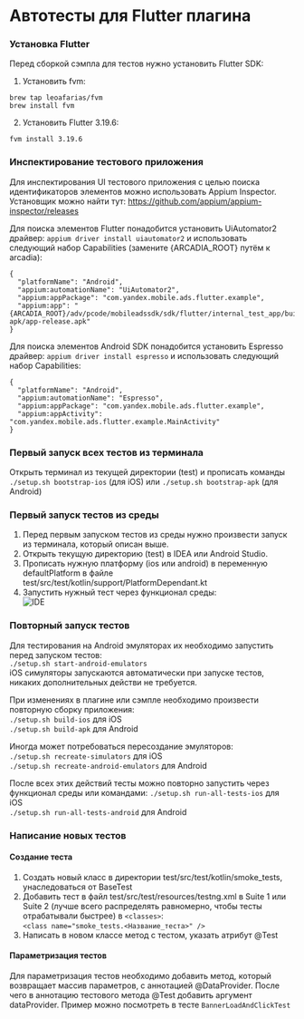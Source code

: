 # Автотесты для Flutter плагина

### Установка Flutter
Перед сборкой сэмпла для тестов нужно установить Flutter SDK:
1. Установить fvm:</br>
```
brew tap leoafarias/fvm
brew install fvm
```
2. Установить Flutter 3.19.6:</br>
```
fvm install 3.19.6
```

### Инспектирование тестового приложения
Для инспектирования UI тестового приложения с целью поиска идентификаторов элементов можно использовать Appium Inspector. Установщик можно найти тут: https://github.com/appium/appium-inspector/releases

Для поиска элементов Flutter понадобится установить UiAutomator2 драйвер:
`appium driver install uiautomator2`
и использовать следующий набор Capabilities (замените {ARCADIA_ROOT} путём к arcadia):
```
{
  "platformName": "Android",
  "appium:automationName": "UiAutomator2",
  "appium:appPackage": "com.yandex.mobile.ads.flutter.example",
  "appium:app": "{ARCADIA_ROOT}/adv/pcode/mobileadssdk/sdk/flutter/internal_test_app/build/app/outputs/flutter-apk/app-release.apk"
}
```

Для поиска элементов Android SDK понадобится установить Espresso драйвер:
`appium driver install espresso`
и использовать следующий набор Capabilities:
```
{
  "platformName": "Android",
  "appium:automationName": "Espresso",
  "appium:appPackage": "com.yandex.mobile.ads.flutter.example",
  "appium:appActivity": "com.yandex.mobile.ads.flutter.example.MainActivity"
}
```

### Первый запуск всех тестов из терминала
Открыть терминал из текущей директории (test) и прописать команды `./setup.sh bootstrap-ios` (для iOS) или `./setup.sh bootstrap-apk` (для Android)

### Первый запуск тестов из среды
1. Перед первым запуском тестов из среды нужно произвести запуск из терминала, который описан выше.
2. Открыть текущую директорию (test) в IDEA или Android Studio.
3. Прописать нужную платформу (ios или android) в переменную defaultPlatform в файле test/src/test/kotlin/support/PlatformDependant.kt
4. Запустить нужный тест через функционал среды:<br/>
![IDE](https://jing.yandex-team.ru/files/stefjen/test.png)

### Повторный запуск тестов
Для тестирования на Android эмуляторах их необходимо запустить перед запуском тестов:<br/>
`./setup.sh start-android-emulators`<br/>
iOS симуляторы запускаются автоматически при запуске тестов, никаких дополнительных действи не требуется.

При изменениях в плагине или сэмпле необходимо произвести повторную сборку приложения:<br/>
`./setup.sh build-ios` для iOS<br/>
`./setup.sh build-apk` для Android

Иногда может потребоваться пересоздание эмуляторов:<br/>
`./setup.sh recreate-simulators` для iOS<br/>
`./setup.sh recreate-android-emulators` для Android

После всех этих действий тесты можно повторно запустить через функционал среды или командами:
`./setup.sh run-all-tests-ios` для iOS<br/>
`./setup.sh run-all-tests-android` для Android


### Написание новых тестов
#### Создание теста
1. Создать новый класс в директории test/src/test/kotlin/smoke_tests, унаследоваться от BaseTest
2. Добавить тест в файл test/src/test/resources/testng.xml в Suite 1 или Suite 2 (лучше всего распределять равномерно, чтобы тесты отрабатывали быстрее) в `<classes>`:<br />
`<class name="smoke_tests.<Название_теста>" />`
3. Написать в новом классе метод с тестом, указать атрибут @Test

#### Параметризация тестов
Для параметризация тестов необходимо добавить метод, который возвращает массив параметров, с аннотацией @DataProvider. После чего в аннотацию тестового метода @Test добавить аргумент dataProvider. Пример можно посмотреть в тесте `BannerLoadAndClickTest`
